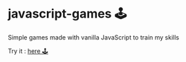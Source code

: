 # javascript-games 🕹
Simple games made with vanilla JavaScript to train my skills

Try it : [here 🕹](https://javascript-minigames.netlify.app/)
